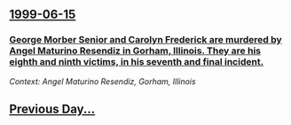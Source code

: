 ## [1999-06-15](/news/1999/06/15/index.md)

### [ George Morber Senior and Carolyn Frederick are murdered by Angel Maturino Resendiz in Gorham, Illinois. They are his eighth and ninth victims, in his seventh and final incident.](/news/1999/06/15/george-morber-senior-and-carolyn-frederick-are-murdered-by-angel-maturino-resendiz-in-gorham-illinois-they-are-his-eighth-and-ninth-victi.md)
_Context: Angel Maturino Resendiz, Gorham, Illinois_

## [Previous Day...](/news/1999/06/14/index.md)

